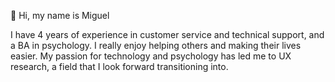 👋 Hi, my name is Miguel

I have 4 years of experience in customer service and technical support, and a BA in psychology. I really enjoy helping others and making their lives easier. My passion for technology and psychology has led me to UX research, a field that I look forward transitioning into.  

<!---
miguelac123/miguelac123 is a ✨ special ✨ repository because its `README.md` (this file) appears on your GitHub profile.
You can click the Preview link to take a look at your changes.
--->
